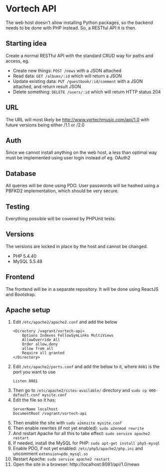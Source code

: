 # Vortech API
The web host doesn't allow installing Python packages, so the backend needs to be done with PHP instead. So, a RESTful API it is then.

## Starting idea
Create a normal RESTful API with the standard CRUD way for paths and access, eg.
- Create new things: ``POST /news`` with a JSON attached
- Read data: ``GET /albums/:id`` which will return a JSON
- Update existing data: ``PUT /guestbook/:id/comment`` with a JSON attached, and return result JSON
- Delete something: ``DELETE /users/:id`` which will return HTTP status 204

## URL
The URL will most likely be http://www.vortechmusic.com/api/1.0 with future versions being either /1.1 or /2.0

## Auth
Since we cannot install anything on the web host, a less than optimal way must be implemented using user login instead of eg. OAuth2

## Database
All queries will be done using PDO. User passwords will be hashed using a PBFKD2 implementation, which should be very secure.

## Testing
Everything possible will be covered by PHPUnit tests.

## Versions
The versions are locked in place by the host and cannot be changed.
- PHP 5.4.40
- MySQL 5.5.48

## Frontend
The frontend will be in a separate repository. It will be done using ReactJS and Bootstrap.

## Apache setup
1. Edit ``/etc/apache2/apache2.conf`` and add the below
    ```
    <Directory /vagrant/vortech-api>  
        Options Indexes FollowSymLinks MultiViews  
        AllowOverride All  
        Order allow,deny  
        allow from all  
        Require all granted  
    </Directory>  
    ```
1. Edit ``/etc/apache2/ports.conf`` and add the below to it, where ``8081`` is the port you want to use
    ```
    Listen 8081
    ```
1. Then go to ``/etc/apache2/sites-available/`` directory and ``sudo cp 000-default.conf mysite.conf``
1. Edit the file so it has:
    ```
    ServerName localhost
    DocumentRoot /vagrant/vortech-api
    ```
1. Then enable the site with ``sudo a2ensite mysite.conf``
1. Then enable rewrites (if not yet enabled): ``sudo a2enmod rewrite``
1. And restart Apache for all this to take effect: ``sudo service apache2 restart``
1. If needed, install the MySQL for PHP: ``sudo apt-get install php5-mysql``
1. Enable PDO, if not yet enabled: ``/etc/php5/apache2/php.ini`` and uncomment ``extension=pdo_mysql.so``
1. Restart Apache: ``sudo service apache2 restart``
1. Open the site in a browser: http://localhost:8081/api/1.0/news
